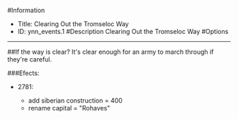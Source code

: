 #Information
 - Title: Clearing Out the Tromseloc Way
 - ID: ynn_events.1
#Description
Clearing Out the Tromseloc Way
#Options

___
##If the way is clear? It's clear enough for an army to march through if they're careful.

###Efects:<ul><li>2781:</li><ul><li>add siberian construction = 400</li><li>rename capital = "Rohaves"</li></ul></ul>
